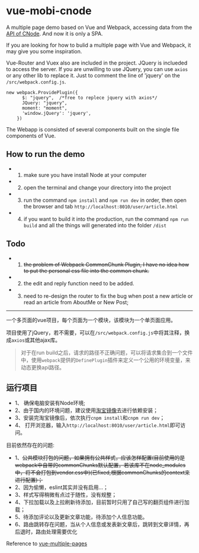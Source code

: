 # vue-mobi-cnode

A multiple page demo based on Vue and Webpack, accessing data from the [API of CNode](https://cnodejs.org/api). And now it is only a SPA. 

If you are looking for how to bulid a multiple page with Vue and Webpack, it may give you some inspiration.

Vue-Router and Vuex also are included in the project. JQuery is inclueded to access the server. If you are unwilling to use JQuery, you can use `axios` or any other lib to replace it. Just to comment the line of 'jquery' on the `/src/webpack.config.js`.

```
new webpack.ProvidePlugin({
      $: "jquery",  /*free to replece jquery with axios*/
      JQuery: "jquery",
      moment: "moment",
      'window.jQuery': 'jquery',
    })

```

The Webapp is consisted of several components built on the single file components of Vue. 

## How to run the demo
* 1. make sure you have install Node at your computer
* 2. open the terminal and change your directory into the project
* 3. run the command `npm install` and `npm run dev` in order, then open the browser and tab `http://localhost:8010/user/article.html`
* 4. if you want to build it into the production, run the command `npm run build` and all the things will generated into the folder `/dist`

## Todo
* 1. <del>the problem of Webpack CommonChunk Plugin, I have no idea how to put the personal css file into the common chunk.</del>
* 2. the edit and reply function need to be added.
* 3. need to re-design the router to fix the bug when post a new article or read an article from AboutMe or New Post;




-----
一个多页面的vue项目，每个页面为一个模块，该模块为一个单页面应用。

项目使用了jQuery，若不需要，可以在`/src/webpack.config.js`中将其注释，换成`axios`或其他ajax库。

> 对于在run build之后，请求的路径不正确问题，可以将请求集合到一个文件中，使用`webpack`提供的`DefinePlugin`插件来定义一个公用的环境变量，来动态更换api路径。

## 运行项目
* 1、 确保电脑安装有Node环境;
* 2、由于国内的环境问题，建议使用[淘宝镜像](https://npm.taobao.org/)去进行依赖安装；
* 3、安装完淘宝镜像后，依次执行`cnpm install`和`cnpm run dev`；
* 4、 打开浏览器，输入`http://localhost:8010/user/article.html`即可访问。

目前依然存在的问题:
* 1、<del>公共模块打包的问题，如果拥有公共样式，应该怎样配置(目前使用的是webpack中自带的commonChunks默认配置，若该库不在node_modules中，将不会打包到vendor.css中)(已fixed,根据commonChunks的context来进行配置)；</del>
* 2、因为偷懒，eslint其实并没有启用...；
* 3、样式写得稍微有点过于随性，没有规整；
* 4、下拉加载以及上拉刷新待添加，目前暂时只用了自己写的翻页组件进行加载；
* 5、待添加评论以及更新文章功能，待添加个人信息功能。
* 6、路由跳转存在问题，当从个人信息或发表新文章后，跳转到文章详情，再后退时，路由处理需要优化

Reference to [vue-multiple-pages](https://github.com/Plortinus/vue-multiple-pages)

